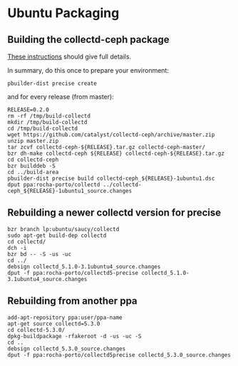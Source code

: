 # Ubuntu Packaging

## Building the collectd-ceph package

[These instructions](http://packaging.ubuntu.com/html/packaging-new-software.html) should give full details.

In summary, do this once to prepare your environment:
```
pbuilder-dist precise create
```

and for every release (from master):
```
RELEASE=0.2.0
rm -rf /tmp/build-collectd
mkdir /tmp/build-collectd
cd /tmp/build-collectd
wget https://github.com/catalyst/collectd-ceph/archive/master.zip
unzip master.zip
tar zcvf collectd-ceph-${RELEASE}.tar.gz collectd-ceph-master/
bzr dh-make collectd-ceph ${RELEASE} collectd-ceph-${RELEASE}.tar.gz
cd collectd-ceph
bzr builddeb -S
cd ../build-area
pbuilder-dist precise build collectd-ceph_${RELEASE}-1ubuntu1.dsc
dput ppa:rocha-porto/collectd ../collectd-ceph_${RELEASE}-1ubuntu1_source.changes
```

## Rebuilding a newer collectd version for precise

```
bzr branch lp:ubuntu/saucy/collectd
sudo apt-get build-dep collectd
cd collectd/
dch -i
bzr bd -- -S -us -uc
cd ../
debsign collectd_5.1.0-3.1ubuntu4_source.changes
dput -f ppa:rocha-porto/collectd5-precise collectd_5.1.0-3.1ubuntu4_source.changes
```

## Rebuilding from another ppa

```
add-apt-repository ppa:user/ppa-name
apt-get source collectd=5.3.0
cd collectd-5.3.0/
dpkg-buildpackage -rfakeroot -d -us -uc -S
cd ..
debsign collectd_5.3.0_source.changes
dput -f ppa:rocha-porto/collectd5precise collectd_5.3.0_source.changes
```
